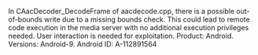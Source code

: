 In CAacDecoder_DecodeFrame of aacdecode.cpp, there is a possible out-of-bounds write due to a missing bounds check. This could lead to remote code execution in the media server with no additional execution privileges needed. User interaction is needed for exploitation. Product: Android. Versions: Android-9. Android ID: A-112891564